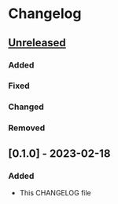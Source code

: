 # Changelog

## [Unreleased]

### Added
### Fixed
### Changed
### Removed

## [0.1.0] - 2023-02-18

### Added

- This CHANGELOG file

[unreleased]: https://gitlab.com/sergcpp/Sys/-/compare/v0.1.0...master
[0.0.1]: https://gitlab.com/sergcpp/Sys/-/releases/v0.1.0